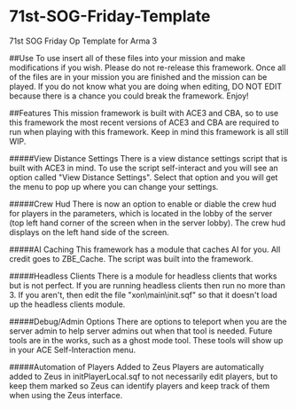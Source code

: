 # 71st-SOG-Friday-Template
71st SOG Friday Op Template for Arma 3

##Use
To use insert all of these files into your mission and make modifications if you wish. Please do not re-release this framework. Once all of the files are in your mission you are finished and the mission can be played. If you do not know what you are doing when editing, DO NOT EDIT because there is a chance you could break the framework. Enjoy!

##Features
  This mission framework is built with ACE3 and CBA, so to use this framework the most recent versions of ACE3 and CBA are    required to run when playing with this framework. Keep in mind this framework is all still WIP.

#####View Distance Settings
  There is a view distance settings script that is built with ACE3 in mind. To use the script self-interact and you will see an option called "View Distance Settings". Select that option and you will get the menu to pop up where you can change your settings.
  
#####Crew Hud
  There is now an option to enable or diable the crew hud for players in the parameters, which is located in the lobby of the   server (top left hand corner of the screen when in the server lobby). The crew hud displays on the left hand side of the     screen.
  
#####AI Caching
  This framework has a module that caches AI for you. All credit goes to ZBE_Cache. The script was built into the framework.
  
#####Headless Clients
There is a module for headless clients that works but is not perfect. If you are running headless clients then run no more than 3. If you aren't, then edit the file "xon\main\init.sqf" so that it doesn't load up the headless clients module.
  
#####Debug/Admin Options
  There are options to teleport when you are the server admin to help server admins out when that tool is needed. Future tools    are in the works, such as a ghost mode tool. These tools will show up in your ACE Self-Interaction menu.

#####Automation of Players Added to Zeus
  Players are automatically added to Zeus in initPlayerLocal.sqf to not necessarily edit players, but to keep them marked so   Zeus can identify players and keep track of them when using the Zeus interface.
